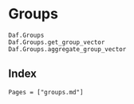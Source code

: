 # Groups

```@docs
Daf.Groups
Daf.Groups.get_group_vector
Daf.Groups.aggregate_group_vector
```

## Index

```@index
Pages = ["groups.md"]
```

